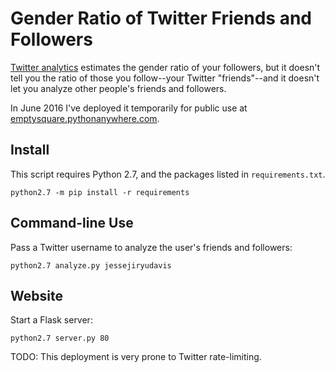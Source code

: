 Gender Ratio of Twitter Friends and Followers
=============================================

[Twitter analytics](https://analytics.twitter.com) estimates the gender ratio of
your followers, but it doesn't tell you the ratio of those you follow--your
Twitter "friends"--and it doesn't let you analyze other people's friends and
followers.

In June 2016 I've deployed it temporarily for public use at
[emptysquare.pythonanywhere.com](http://emptysquare.pythonanywhere.com).

Install
-------

This script requires Python 2.7, and the packages listed in `requirements.txt`.

```
python2.7 -m pip install -r requirements
```

Command-line Use
----------------

Pass a Twitter username to analyze the user's friends and followers:

```
python2.7 analyze.py jessejiryudavis
```

Website
-------

Start a Flask server:

```
python2.7 server.py 80
```

TODO: This deployment is very prone to Twitter rate-limiting.
